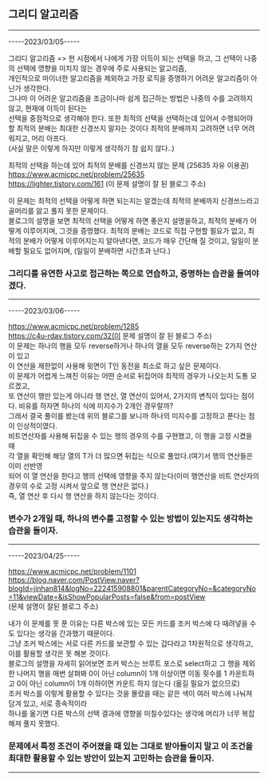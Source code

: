## 그리디 알고리즘

-----
-----2023/03/05-----

그리디 알고리즘 => 현 시점에서 나에게 가장 이득이 되는 선택을 하고, 그 선택이 나중의 선택에 영향을 미치지 않는 경우에 주로 사용되는 알고리즘,   
개인적으로 마이너한 알고리즘을 제외하고 가장 로직을 증명하기 어려운 알고리즘이 아닌가 생각한다.   
그나마 이 어려운 알고리즘을 조금이나마 쉽게 접근하는 방법은 나중의 수를 고려하지 않고, 현재에 이득이 된다는   
선택을 중점적으로 생각해야 한다. 또한 최적의 선택을 선택하는데 있어서 수행되어야 할 최적의 분배는 최대한 신경쓰지 말자는 것이다 최적의 분배까지 고려하면 너무 어려워지고, 머리 아프다.   
(사실 말은 이렇게 하지만 이렇게 생각하기 참 쉽지 않다..)

최적의 선택을 하는데 있어 최적의 분배를 신경쓰지 않는 문제 (25635 자유 이용권)   
https://www.acmicpc.net/problem/25635    
https://lighter.tistory.com/161 (이 문제 설명이 잘 된 블로그 주소)

이 문제는 최적의 선택을 어떻게 하면 되는지는 알겠는데 최적의 분배까지 신경쓰느라고 골머리를 앓고 풀지 못한 문제이다.   
블로그의 설명을 보면 최적의 선택을 어떻게 하면 좋은지 설명을하고, 최적의 분배가 어떻게 이루어지며, 그것을 증명했다. 최적의 분배는 코드로 직접 구현할 필요가 없고,
최적의 분배가 어떻게 이루어지는지 알아낸다면, 코드가 매우 간단해 질 것이고, 일일이 분배할 필요도 없어지며, (일일이 분배하면 시간초과 난다.)

### 그리디를 유연한 사고로 접근하는 쪽으로 연습하고, 증명하는 습관을 들여야겠다.
--------

-----2023/03/06-----

https://www.acmicpc.net/problem/1285   
https://c4u-rdav.tistory.com/32(이 문제 설명이 잘 된 블로그 주소)   
이 문제는 하나의 행을 모두 reverse하거나 하나의 열을 모두 reverse하는 2가지 연산이 있고   
이 연산을 제한없이 사용해 윗면이 T인 동전을 최소로 하고 싶은 문제이다.   
이 문제가 어렵게 느껴진 이유는 어떤 순서로 뒤집어야 최적의 경우가 나오는지 도통 모르겠고,   
또 연산이 행만 있는게 아니라 행 연산, 열 연산이 있어서, 2가지의 변칙이 있다는 점이다.
비유를 하자면 하나의 식에 미지수가 2개인 경우랄까?   
그래서 결국 풀이를 봤는데 위의 블로그를 보니까 하나의 미지수를 고정하고 푼다는 점이 인상적이였다.   
비트연산자를 사용해 뒤집을 수 있는 행의 경우의 수를 구현했고, 이 행을 고정 시켰을 때   
각 열을 확인해 해당 열의 T가 더 많으면 뒤집는 식으로 풀었다.(여기서 행의 연산들은 이미 선반영   
되어 이 열 연산을 한다고 행의 선택에 영향을 주지 않는다(이미 행연산을 비트 연산자의 경우의 수로 고정 시켜서 앞으로 행 연산은 없다.)   
즉, 열 연산 후 다시 행 연산을 하지 않는다는 것이다.

### 변수가 2개일 때, 하나의 변수를 고정할 수 있는 방법이 있는지도 생각하는 습관을 들이자.
-----

-----2023/04/25-----

https://www.acmicpc.net/problem/1101   
https://blog.naver.com/PostView.naver?blogId=jinhan814&logNo=222415908801&parentCategoryNo=&categoryNo=11&viewDate=&isShowPopularPosts=false&from=postView   
(문제 설명이 잘된 블로그 주소)

내가 이 문제를 못 푼 이유는 다른 박스에 있는 모든 카드를 조커 박스에 다 때려넣을 수도 있다는 생각을 간과했기 때문이다.   
그냥 조커 박스에는 서로 다른 카드를 보관할 수 있는 갑다라고 1차원적으로 생각하고, 이를 활용할 생각은 못 해본 것이다.   
블로그의 설명을 자세히 읽어보면 조커 박스는 브루트 포스로 select하고 그 행을 제외한 나머지 행을 매번 살펴봐 0이 아닌 column이 1개 이상이면 이동 횟수를   1 카운트하고 0이 아닌 column이 1개 이하이면 카운트 하지 않는다 (옮길 필요가 없으므로)   
조커 박스를 이렇게 활용할 수 있다는 것을 몰랐을 때는 같은 색이 여러 박스에 나눠져 담겨 있고, 서로 종속적이라   
하나를 옮기면 다른 박스의 선택 결과에 영향을 미칠수있다는 생각에 머리가 너무 복잡해져 풀지 못했다.   
   
### 문제에서 특정 조건이 주어졌을 때 있는 그대로 받아들이지 말고 이 조건을 최대한 활용할 수 있는 방안이 있는지 고민하는 습관을 들이자.
------
